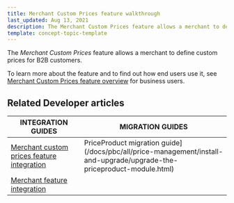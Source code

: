 ```yaml
---
title: Merchant Custom Prices feature walkthrough
last_updated: Aug 13, 2021
description: The Merchant Custom Prices feature allows a merchant to define custom prices for B2B customers
template: concept-topic-template
---
```


The _Merchant Custom Prices_ feature allows a merchant to define custom prices for B2B customers.


To learn more about the feature and to find out how end users use it, see [Merchant Custom Prices feature overview](/docs/scos/user/features/{{page.version}}/merchant-custom-prices-feature-overview.html) for business users.


## Related Developer articles

|INTEGRATION GUIDES | MIGRATION GUIDES |
|---------|---------|
| [Merchant custom prices feature integration](/docs/scos/dev/feature-integration-guides/{{page.version}}/merchant-custom-prices-feature-integration.html)  | PriceProduct migration guide](/docs/pbc/all/price-management/install-and-upgrade/upgrade-the-priceproduct-module.html) |
| [Merchant feature integration](/docs/scos/dev/feature-integration-guides/{{page.version}}/merchant-feature-integration.html) |   |
